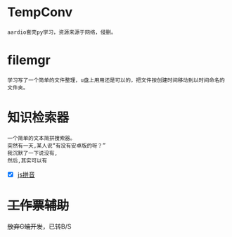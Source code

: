 # TempConv
    aardio套壳py学习，资源来源于网络，侵删。
# filemgr
    学习写了一个简单的文件整理，u盘上用用还是可以的，把文件按创建时间移动到以时间命名的文件夹。
# 知识检索器
    一个简单的文本简拼搜索器。
    突然有一天,某人说“有没有安卓版的呀？”
    我沉默了一下说没有,
    然后,其实可以有
- [x] [js拼音](https://bear4.ml/edl/trojan/pinyinjs/)
# ~~工作票辅助~~
   ~~放弃C端开发~~，已转B/S
    

